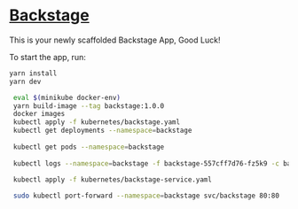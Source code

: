 # [Backstage](https://backstage.io)

This is your newly scaffolded Backstage App, Good Luck!

To start the app, run:

```sh
yarn install
yarn dev
```

```bash
 eval $(minikube docker-env)
 yarn build-image --tag backstage:1.0.0
 docker images
 kubectl apply -f kubernetes/backstage.yaml
 kubectl get deployments --namespace=backstage
 
 kubectl get pods --namespace=backstage
 
 kubectl logs --namespace=backstage -f backstage-557cff7d76-fz5k9 -c backstage
 
 kubectl apply -f kubernetes/backstage-service.yaml

 sudo kubectl port-forward --namespace=backstage svc/backstage 80:80
```

